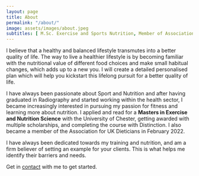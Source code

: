 ```yaml
---
layout: page
title: About
permalink: "/about/"
image: assets/images/about.jpeg
subtitles: [ M.Sc. Exercise and Sports Nutrition, Member of Association for UK Dieticians ]
---
```



I believe that a healthy and balanced lifestyle transmutes into a better quality of life. The way to live a healthier lifestyle is by becoming familiar with the nutritional value of different food choices and make small habitual changes, which adds up to a new you. I will create a detailed personalised plan which will help you kickstart this lifelong pursuit for a better quality of life.

I have always been passionate about Sport and Nutrition and after having graduated in Radiography and started working within the health sector, I became increasingly interested in pursuing my passion for fitness and learning more about nutrition. I applied and read for a **Masters in Exercise and Nutrition Science** with the University of Chester, getting awarded with multiple scholarships, and completing the course with Distinction. I also became a member of the Association for UK Dieticians in February 2022.

I have always been dedicated towards my training and nutrition, and am a firm believer of setting an example for your clients. This is what helps me identify their barriers and needs.

Get in [contact](/contact) with me to get started.
